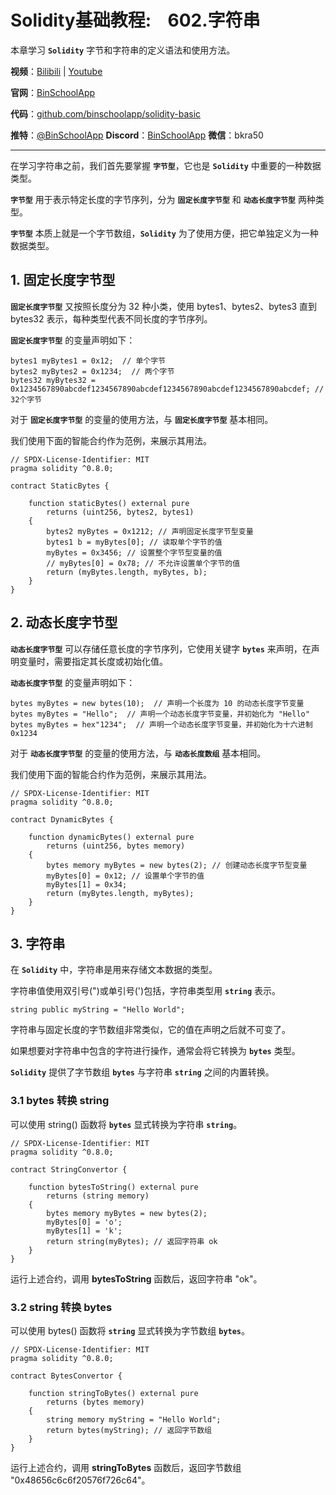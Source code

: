 # Solidity基础教程:&nbsp;&nbsp;&nbsp;&nbsp;602.字符串

本章学习 **`Solidity`** 字节和字符串的定义语法和使用方法。

**视频**：[Bilibili](https://#)  |  [Youtube](https://www.youtube.com/@BinSchoolApp)

**官网**：[BinSchoolApp](https://binschool.app)

**代码**：[github.com/binschoolapp/solidity-basic](https://github.com/binschoolapp/solidity-basic)

**推特**：[@BinSchoolApp](https://twitter.com/BinSchoolApp)    **Discord**：[BinSchoolApp](https://discord.gg/PB2YEvggWq)   **微信**：bkra50 

-----
在学习字符串之前，我们首先要掌握 **`字节型`**，它也是 **`Solidity`** 中重要的一种数据类型。

**`字节型`** 用于表示特定长度的字节序列，分为 **`固定长度字节型`** 和 **`动态长度字节型`** 两种类型。

**`字节型`** 本质上就是一个字节数组，**`Solidity`** 为了使用方便，把它单独定义为一种数据类型。

## 1. 固定长度字节型

**`固定长度字节型`** 又按照长度分为 32 种小类，使用 bytes1、bytes2、bytes3 直到 bytes32 表示，每种类型代表不同长度的字节序列。

**`固定长度字节型`** 的变量声明如下：

```solidity
bytes1 myBytes1 = 0x12;  // 单个字节
bytes2 myBytes2 = 0x1234;  // 两个字节
bytes32 myBytes32 = 0x1234567890abcdef1234567890abcdef1234567890abcdef1234567890abcdef; // 32个字节
```

对于 **`固定长度字节型`** 的变量的使用方法，与 **`固定长度字节型`** 基本相同。

我们使用下面的智能合约作为范例，来展示其用法。

```solidity
// SPDX-License-Identifier: MIT
pragma solidity ^0.8.0;

contract StaticBytes {

    function staticBytes() external pure
        returns (uint256, bytes2, bytes1)
    {
        bytes2 myBytes = 0x1212; // 声明固定长度字节型变量
        bytes1 b = myBytes[0]; // 读取单个字节的值
        myBytes = 0x3456; // 设置整个字节型变量的值
        // myBytes[0] = 0x78; // 不允许设置单个字节的值
        return (myBytes.length, myBytes, b);
    }
}
```

## 2. 动态长度字节型

**`动态长度字节型`** 可以存储任意长度的字节序列，它使用关键字 **`bytes`** 来声明，在声明变量时，需要指定其长度或初始化值。

**`动态长度字节型`** 的变量声明如下：

```solidity
bytes myBytes = new bytes(10);  // 声明一个长度为 10 的动态长度字节变量
bytes myBytes = "Hello";  // 声明一个动态长度字节变量，并初始化为 "Hello"
bytes myBytes = hex"1234";  // 声明一个动态长度字节变量，并初始化为十六进制 0x1234
```

对于 **`动态长度字节型`** 的变量的使用方法，与 **`动态长度数组`** 基本相同。

我们使用下面的智能合约作为范例，来展示其用法。

```solidity
// SPDX-License-Identifier: MIT
pragma solidity ^0.8.0;

contract DynamicBytes {

    function dynamicBytes() external pure
        returns (uint256, bytes memory)
    {
        bytes memory myBytes = new bytes(2); // 创建动态长度字节型变量
        myBytes[0] = 0x12; // 设置单个字节的值
        myBytes[1] = 0x34; 
        return (myBytes.length, myBytes);
    }
}
```

## 3. 字符串

在 **`Solidity`** 中，字符串是用来存储文本数据的类型。

字符串值使用双引号(")或单引号(')包括，字符串类型用 **`string`** 表示。

```solidity
string public myString = "Hello World";
```

字符串与固定长度的字节数组非常类似，它的值在声明之后就不可变了。

如果想要对字符串中包含的字符进行操作，通常会将它转换为 **`bytes`** 类型。

**`Solidity`** 提供了字节数组 **`bytes`** 与字符串 **`string`** 之间的内置转换。

### 3.1 bytes 转换 string

可以使用 string() 函数将 **`bytes`** 显式转换为字符串 **`string`**。

```solidity
// SPDX-License-Identifier: MIT
pragma solidity ^0.8.0;

contract StringConvertor {

    function bytesToString() external pure
        returns (string memory)
    {
        bytes memory myBytes = new bytes(2);
        myBytes[0] = 'o';
        myBytes[1] = 'k';
        return string(myBytes); // 返回字符串 ok
    }
}
```

运行上述合约，调用 **bytesToString** 函数后，返回字符串 "ok"。

### 3.2 string 转换 bytes

可以使用 bytes() 函数将 **`string`** 显式转换为字节数组 **`bytes`**。

```solidity
// SPDX-License-Identifier: MIT
pragma solidity ^0.8.0;

contract BytesConvertor {

    function stringToBytes() external pure
        returns (bytes memory)
    {
        string memory myString = "Hello World";
        return bytes(myString); // 返回字节数组
    }
}
```

运行上述合约，调用 **stringToBytes** 函数后，返回字节数组 "0x48656c6c6f20576f726c64"。